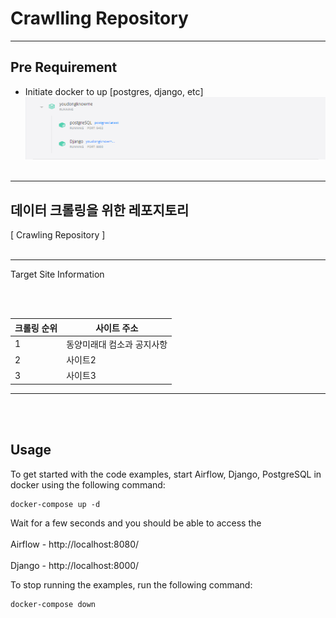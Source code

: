 
#  Crawlling Repository

----
## Pre Requirement

- Initiate docker to up [postgres, django, etc]
![docker](resources/images/docker_run.PNG)
<br></br>

----
## 데이터 크롤링을 위한 레포지토리
[ Crawling Repository ]
<br></br>

----

Target Site Information

<br></br>

|크롤링 순위|사이트 주소|
|------|---|
|1|동양미래대 컴소과 공지사항|
|2|사이트2|타겟2|
|3|사이트3|타겟3|

---

<br></br>

## Usage

To get started with the code examples, start Airflow, Django, PostgreSQL in docker using the following command:

    docker-compose up -d

Wait for a few seconds and you should be able to access the 
<br></br>
Airflow - http://localhost:8080/
<br></br>
Django - http://localhost:8000/

To stop running the examples, run the following command:

    docker-compose down








